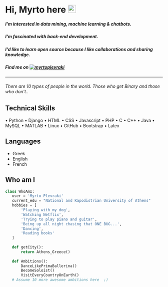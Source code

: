 # Hi, Myrto here <img src="https://media.giphy.com/media/hvRJCLFzcasrR4ia7z/giphy.gif" width="25px"> #
##### I’m interested in data mining, machine learning & chatbots. #####
##### I’m fascinated with back-end development. #####
##### I'd like to learn open source because I like collaborations and sharing knowledge. #####
##### Find me on 	<a href="https://www.linkedin.com/in/myrto-plevraki-ab3a50208/"><img src="https://img.shields.io/badge/LinkedIn-0077B5?style=for-the-badge&logo=linkedin&logoColor=white" alt="myrtoplevraki"></a>
 #####
--------------
###### There are 10 types of people in the world. Those who get Binary and those who don't.. ######
## Technical Skills ##
• Python • Django • HTML • CSS • Javascript • PHP • C • C++ •
Java • MySQL • MATLAB • Linux • GitHub • Bootstrap • Latex
## Languages ##
 - Greek
 - English
 - French
## Who am I ## 
 ```python
class WhoAmI:
    user = 'Myrto Plevraki'
    current_edu = "National and Kapodistrian University of Athens"
    hobbies = [
        'Playing with my dog',
        'Watching Netflix',
        'Trying to play piano and guitar',
        'Being up all night chasing that ONE BUG...',
        'Dancing',
        'Reading books'
    ]
    
    def getCity():
        return Athens_Greece()
   
    def Ambitions():
        DanceLikePrimaBallerina()
        BecomeSoloist()
        VisitEveryCountryOnEarth()
   	# Assume 10 more awesome ambitions here  ;)

 ```

